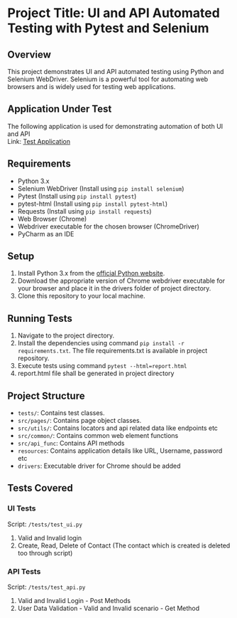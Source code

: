 # Project Title: UI and API Automated Testing with Pytest and Selenium

## Overview
This project demonstrates UI and API automated testing using Python and Selenium WebDriver. Selenium is a powerful tool for automating web browsers and is widely used for testing web applications.

## Application Under Test
The following application is used for demonstrating automation of both UI and API</br>
Link: [Test Application](https://thinking-tester-contact-list.herokuapp.com/)
## Requirements
- Python 3.x
- Selenium WebDriver (Install using `pip install selenium`)
- Pytest (Install using `pip install pytest`)
- pytest-html (Install using `pip install pytest-html`)
- Requests (Install using `pip install requests`)
- Web Browser (Chrome)
- Webdriver executable for the chosen browser (ChromeDriver)
- PyCharm as an IDE

## Setup
1. Install Python 3.x from the [official Python website](https://www.python.org/downloads/).
2. Download the appropriate version of Chrome webdriver executable for your browser and place it in the drivers folder of project directory.
3. Clone this repository to your local machine.

## Running Tests
1. Navigate to the project directory.
2. Install the dependencies using command `pip install -r requirements.txt`. The file requirements.txt is available in project repository.
3. Execute tests using command `pytest --html=report.html`
4. report.html file shall be generated in project directory

## Project Structure

- `tests/`: Contains test classes.
- `src/pages/`: Contains page object classes.
- `src/utils/`: Contains locators and api related data like endpoints etc
- `src/common/`: Contains common web element functions
- `src/api_func`: Contains API methods
- `resources`: Contains application details like URL, Username, password etc
- `drivers`: Executable driver for Chrome should be added

## Tests Covered

### UI Tests
Script: `/tests/test_ui.py`
1. Valid and Invalid login
2. Create, Read, Delete of Contact (The contact which is created is deleted too through script)

### API Tests
Script: `/tests/test_api.py`
1. Valid and Invalid Login - Post Methods
2. User Data Validation - Valid and Invalid scenario - Get Method
